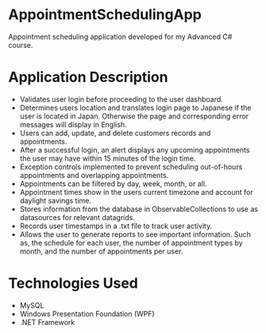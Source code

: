 # AppointmentSchedulingApp
Appointment scheduling application developed for my Advanced C# course.

# Application Description
* Validates user login before proceeding to the user dashboard.
* Determines users location and translates login page to Japanese if the user is located in Japan. Otherwise the page and corresponding error messages will display in English.
* Users can add, update, and delete customers records and appointments.
* After a successful login, an alert displays any upcoming appointments the user may have within 15 minutes of the login time.
* Exception controls implemented to prevent scheduling out-of-hours appointments and overlapping appointments.
* Appointments can be filtered by day, week, month, or all.
* Appointment times show in the users current timezone and account for daylight savings time.
* Stores information from the database in ObservableCollections to use as datasources for relevant datagrids.
* Records user timestamps in a .txt file to track user activity.
* Allows the user to generate reports to see important information. Such as, the schedule for each user, the number of appointment types by month, and the number of appointments per user.

# Technologies Used
* MySQL
* Windows Presentation Foundation (WPF)
* .NET Framework
